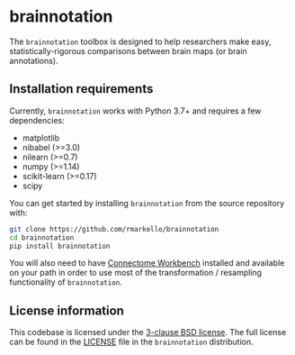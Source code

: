 # brainnotation

The `brainnotation` toolbox is designed to help researchers make easy, statistically-rigorous comparisons between brain maps (or brain annotations).

## Installation requirements

Currently, `brainnotation` works with Python 3.7+ and requires a few dependencies:

- matplotlib
- nibabel (>=3.0)
- nilearn (>=0.7)
- numpy (>=1.14)
- scikit-learn (>=0.17)
- scipy

You can get started by installing `brainnotation` from the source repository with:

```bash
git clone https://github.com/rmarkello/brainnotation
cd brainnotation
pip install brainnotation
```

You will also need to have [Connectome Workbench](https://www.humanconnectome.org/software/connectome-workbench) installed and available on your path in order to use most of the transformation / resampling functionality of `brainnotation`.

## License information

This codebase is licensed under the [3-clause BSD license](https://opensource.org/licenses/BSD-3-Clause). The full license can be found in the [LICENSE](https://github.com/rmarkello/brainnotation/blob/main/brainnotation/LICENSE) file in the `brainnotation` distribution.
